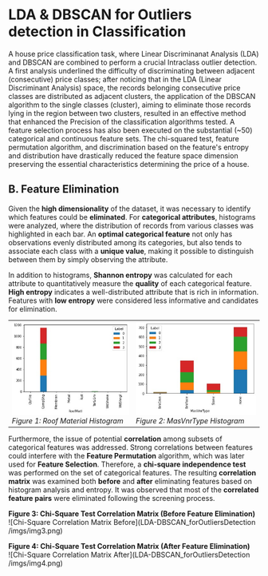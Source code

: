 # LDA & DBSCAN for Outliers detection in Classification
A house price classification task, where Linear Discriminanat Analysis (LDA) and DBSCAN are combined to perform a crucial Intraclass outlier detection.
A first analysis underlined the difficulty of discriminating between adjacent (consecutive) price classes; after noticing that in the LDA (Linear Discriminant Analysis) space, the records belonging consecutive price classes are distributed as adjacent clusters, the application of the DBSCAN algorithm to the single classes (cluster), aiming to eliminate those records lying in the region between two clusters, resulted in an effective method that enhanced the Precision of the classification algorithms tested.
A feature selection process has also been executed on the substantial (~50) categorical and continuous feature sets. The chi-squared test, feature permutation algorithm, and discrimination based on the feature's entropy and distribution have drastically reduced the feature space dimension preserving the essential characteristics determining the price of a house.
## B. Feature Elimination

Given the **high dimensionality** of the dataset, it was necessary to identify which features could be **eliminated**. For **categorical attributes**, histograms were analyzed, where the distribution of records from various classes was highlighted in each bar. An **optimal categorical feature** not only has observations evenly distributed among its categories, but also tends to associate each class with a **unique value**, making it possible to distinguish between them by simply observing the attribute.

In addition to histograms, **Shannon entropy** was calculated for each attribute to quantitatively measure the **quality** of each categorical feature. **High entropy** indicates a well-distributed attribute that is rich in information. Features with **low entropy** were considered less informative and candidates for elimination.

<table>
  <tr>
    <td>
      <img src="imgs/istogramma1.jpg" alt="Roof Material Histogram" width="100%">
      <em>Figure 1: Roof Material Histogram</em>
    </td>
    <td>
      <img src="imgs/istogramma2.jpg" alt="MasVnrType Histogram" width="100%">
      <em>Figure 2: MasVnrType Histogram</em>
    </td>
  </tr>
</table>

Furthermore, the issue of potential **correlation** among subsets of categorical features was addressed. Strong correlations between features could interfere with the **Feature Permutation** algorithm, which was later used for **Feature Selection**. Therefore, a **chi-square independence test** was performed on the set of categorical features. The resulting **correlation matrix** was examined both **before** and **after** eliminating features based on histogram analysis and entropy. It was observed that most of the **correlated feature pairs** were eliminated following the screening process.



**Figure 3: Chi-Square Test Correlation Matrix (Before Feature Elimination)**  
![Chi-Square Correlation Matrix Before](LDA-DBSCAN_forOutliersDetection
/imgs/img3.png)

**Figure 4: Chi-Square Test Correlation Matrix (After Feature Elimination)**  
![Chi-Square Correlation Matrix After](LDA-DBSCAN_forOutliersDetection
/imgs/img4.png)
